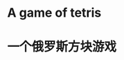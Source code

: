 # A game of tetris
# 一个俄罗斯方块游戏

[](https://raw.githubusercontent.com/shalldie/mypractice/master/tetris/img/tetris.png)